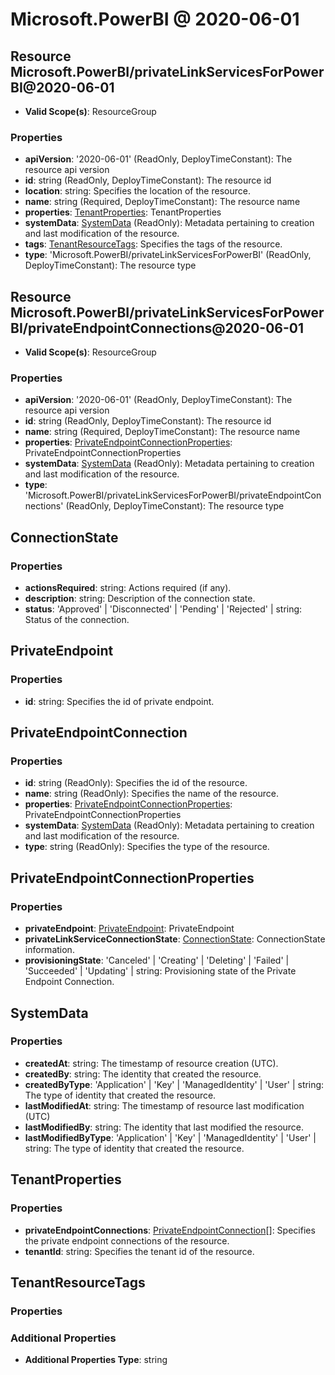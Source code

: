 # Microsoft.PowerBI @ 2020-06-01

## Resource Microsoft.PowerBI/privateLinkServicesForPowerBI@2020-06-01
* **Valid Scope(s)**: ResourceGroup
### Properties
* **apiVersion**: '2020-06-01' (ReadOnly, DeployTimeConstant): The resource api version
* **id**: string (ReadOnly, DeployTimeConstant): The resource id
* **location**: string: Specifies the location of the resource.
* **name**: string (Required, DeployTimeConstant): The resource name
* **properties**: [TenantProperties](#tenantproperties): TenantProperties
* **systemData**: [SystemData](#systemdata) (ReadOnly): Metadata pertaining to creation and last modification of the resource.
* **tags**: [TenantResourceTags](#tenantresourcetags): Specifies the tags of the resource.
* **type**: 'Microsoft.PowerBI/privateLinkServicesForPowerBI' (ReadOnly, DeployTimeConstant): The resource type

## Resource Microsoft.PowerBI/privateLinkServicesForPowerBI/privateEndpointConnections@2020-06-01
* **Valid Scope(s)**: ResourceGroup
### Properties
* **apiVersion**: '2020-06-01' (ReadOnly, DeployTimeConstant): The resource api version
* **id**: string (ReadOnly, DeployTimeConstant): The resource id
* **name**: string (Required, DeployTimeConstant): The resource name
* **properties**: [PrivateEndpointConnectionProperties](#privateendpointconnectionproperties): PrivateEndpointConnectionProperties
* **systemData**: [SystemData](#systemdata) (ReadOnly): Metadata pertaining to creation and last modification of the resource.
* **type**: 'Microsoft.PowerBI/privateLinkServicesForPowerBI/privateEndpointConnections' (ReadOnly, DeployTimeConstant): The resource type

## ConnectionState
### Properties
* **actionsRequired**: string: Actions required (if any).
* **description**: string: Description of the connection state.
* **status**: 'Approved' | 'Disconnected' | 'Pending' | 'Rejected' | string: Status of the connection.

## PrivateEndpoint
### Properties
* **id**: string: Specifies the id of private endpoint.

## PrivateEndpointConnection
### Properties
* **id**: string (ReadOnly): Specifies the id of the resource.
* **name**: string (ReadOnly): Specifies the name of the resource.
* **properties**: [PrivateEndpointConnectionProperties](#privateendpointconnectionproperties): PrivateEndpointConnectionProperties
* **systemData**: [SystemData](#systemdata) (ReadOnly): Metadata pertaining to creation and last modification of the resource.
* **type**: string (ReadOnly): Specifies the type of the resource.

## PrivateEndpointConnectionProperties
### Properties
* **privateEndpoint**: [PrivateEndpoint](#privateendpoint): PrivateEndpoint
* **privateLinkServiceConnectionState**: [ConnectionState](#connectionstate): ConnectionState information.
* **provisioningState**: 'Canceled' | 'Creating' | 'Deleting' | 'Failed' | 'Succeeded' | 'Updating' | string: Provisioning state of the Private Endpoint Connection.

## SystemData
### Properties
* **createdAt**: string: The timestamp of resource creation (UTC).
* **createdBy**: string: The identity that created the resource.
* **createdByType**: 'Application' | 'Key' | 'ManagedIdentity' | 'User' | string: The type of identity that created the resource.
* **lastModifiedAt**: string: The timestamp of resource last modification (UTC)
* **lastModifiedBy**: string: The identity that last modified the resource.
* **lastModifiedByType**: 'Application' | 'Key' | 'ManagedIdentity' | 'User' | string: The type of identity that created the resource.

## TenantProperties
### Properties
* **privateEndpointConnections**: [PrivateEndpointConnection](#privateendpointconnection)[]: Specifies the private endpoint connections of the resource.
* **tenantId**: string: Specifies the tenant id of the resource.

## TenantResourceTags
### Properties
### Additional Properties
* **Additional Properties Type**: string

